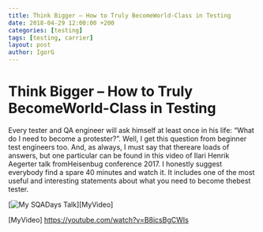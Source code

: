 ```yaml
---
title: Think Bigger – How to Truly BecomeWorld-Class in Testing
date: 2018-04-29 12:00:00 +200
categories: [testing]
tags: [testing, carrier]
layout: post
author: IgorG
---
```

# Think Bigger – How to Truly BecomeWorld-Class in Testing

Every tester and QA engineer will ask himself at least once in his life: “What do I need to become a protester?”. Well, I get this question from beginner test engineers too. And, as always, I must say that thereare loads of answers, but one particular can be found in this video of Ilari Henrik Aegerter talk fromHeisenbug conference 2017.
I honestly suggest everybody find a spare 40 minutes and watch it.
It includes one of the most useful and interesting statements about what you need to become thebest tester.

[![My SQADays Talk](/iggmasterdev.github.io/_data/images/sqa22.png)][MyVideo]

[MyVideo] https://youtube.com/watch?v=B8icsBgCWIs